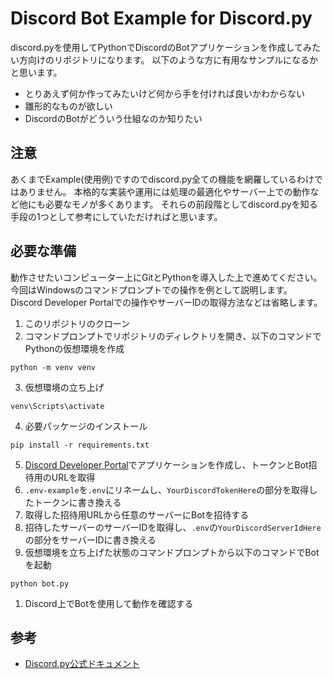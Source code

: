 # Discord Bot Example for Discord.py
discord.pyを使用してPythonでDiscordのBotアプリケーションを作成してみたい方向けのリポジトリになります。
以下のような方に有用なサンプルになるかと思います。
- とりあえず何か作ってみたいけど何から手を付ければ良いかわからない
- 雛形的なものが欲しい
- DiscordのBotがどういう仕組なのか知りたい

## 注意
あくまでExample(使用例)ですのでdiscord.py全ての機能を網羅しているわけではありません。
本格的な実装や運用には処理の最適化やサーバー上での動作など他にも必要なモノが多くあります。
それらの前段階としてdiscord.pyを知る手段の1つとして参考にしていただければと思います。

## 必要な準備
動作させたいコンピューター上にGitとPythonを導入した上で進めてください。
今回はWindowsのコマンドプロンプトでの操作を例として説明します。
Discord Developer Portalでの操作やサーバーIDの取得方法などは省略します。
1. このリポジトリのクローン
2. コマンドプロンプトでリポジトリのディレクトリを開き、以下のコマンドでPythonの仮想環境を作成
```
python -m venv venv
```
3. 仮想環境の立ち上げ
```
venv\Scripts\activate
```
4. 必要パッケージのインストール
```
pip install -r requirements.txt
```
5. [Discord Developer Portal](https://discord.com/developers/docs/intro)でアプリケーションを作成し、トークンとBot招待用のURLを取得
6. `.env-example`を`.env`にリネームし、`YourDiscordTokenHere`の部分を取得したトークンに書き換える
7. 取得した招待用URLから任意のサーバーにBotを招待する
8. 招待したサーバーのサーバーIDを取得し、`.env`の`YourDiscordServerIdHere`の部分をサーバーIDに書き換える
9. 仮想環境を立ち上げた状態のコマンドプロンプトから以下のコマンドでBotを起動
```
python bot.py
```
1. Discord上でBotを使用して動作を確認する

## 参考
- [Discord.py公式ドキュメント](https://discordpy.readthedocs.io/ja/stable/)